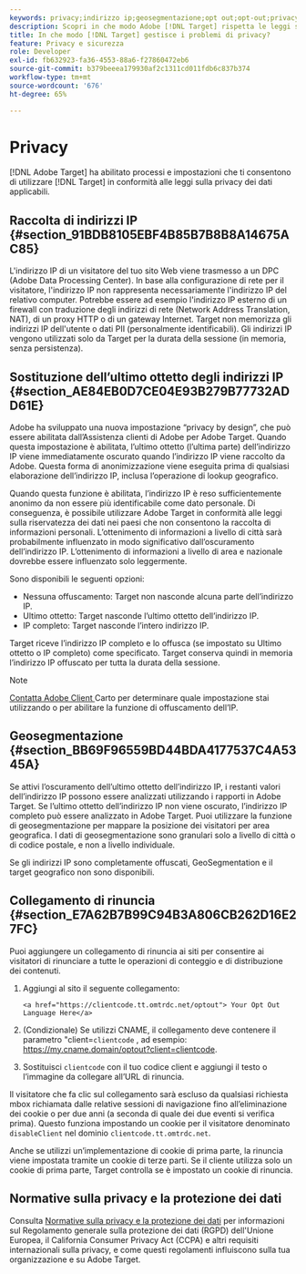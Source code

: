 ```yaml
---
keywords: privacy;indirizzo ip;geosegmentazione;opt out;opt-out;privacy dei dati;regolamenti governativi;regolamenti;rgpd;ccpa
description: Scopri in che modo Adobe [!DNL Target] rispetta le leggi sulla privacy dei dati applicabili, tra cui la raccolta e la gestione degli indirizzi IP e le istruzioni di rinuncia.
title: In che modo [!DNL Target] gestisce i problemi di privacy?
feature: Privacy e sicurezza
role: Developer
exl-id: fb632923-fa36-4553-88a6-f27860472eb6
source-git-commit: b379beeea179930af2c1311cd011fdb6c837b374
workflow-type: tm+mt
source-wordcount: '676'
ht-degree: 65%

---
```


# Privacy

[!DNL Adobe Target] ha abilitato processi e impostazioni che ti consentono di utilizzare  [!DNL Target] in conformità alle leggi sulla privacy dei dati applicabili.

## Raccolta di indirizzi IP {#section_91BDB8105EBF4B85B7B8B8A14675AC85}

L&#39;indirizzo IP di un visitatore del tuo sito Web viene trasmesso a un DPC (Adobe Data Processing Center). In base alla configurazione di rete per il visitatore, l&#39;indirizzo IP non rappresenta necessariamente l&#39;indirizzo IP del relativo computer. Potrebbe essere ad esempio l&#39;indirizzo IP esterno di un firewall con traduzione degli indirizzi di rete (Network Address Translation, NAT), di un proxy HTTP o di un gateway Internet. Target non memorizza gli indirizzi IP dell&#39;utente o dati PII (personalmente identificabili). Gli indirizzi IP vengono utilizzati solo da Target per la durata della sessione (in memoria, senza persistenza).

## Sostituzione dell’ultimo ottetto degli indirizzi IP {#section_AE84EB0D7CE04E93B279B77732ADD61E}

Adobe ha sviluppato una nuova impostazione “privacy by design”, che può essere abilitata dall’Assistenza clienti di Adobe per Adobe Target. Quando questa impostazione è abilitata, l’ultimo ottetto (l’ultima parte) dell’indirizzo IP viene immediatamente oscurato quando l’indirizzo IP viene raccolto da Adobe. Questa forma di anonimizzazione viene eseguita prima di qualsiasi elaborazione dell’indirizzo IP, inclusa l’operazione di lookup geografico.

Quando questa funzione è abilitata, l’indirizzo IP è reso sufficientemente anonimo da non essere più identificabile come dato personale. Di conseguenza, è possibile utilizzare Adobe Target in conformità alle leggi sulla riservatezza dei dati nei paesi che non consentono la raccolta di informazioni personali. L’ottenimento di informazioni a livello di città sarà probabilmente influenzato in modo significativo dall’oscuramento dell’indirizzo IP. L’ottenimento di informazioni a livello di area e nazionale dovrebbe essere influenzato solo leggermente.

Sono disponibili le seguenti opzioni:

* Nessuna offuscamento: Target non nasconde alcuna parte dell’indirizzo IP.
* Ultimo ottetto: Target nasconde l’ultimo ottetto dell’indirizzo IP.
* IP completo: Target nasconde l’intero indirizzo IP.

Target riceve l’indirizzo IP completo e lo offusca (se impostato su Ultimo ottetto o IP completo) come specificato. Target conserva quindi in memoria l’indirizzo IP offuscato per tutta la durata della sessione.

>[!NOTE]
>
>[Contatta Adobe Client ](/help/cmp-resources-and-contact-information.md#reference_ACA3391A00EF467B87930A450050077C) Carto per determinare quale impostazione stai utilizzando o per abilitare la funzione di offuscamento dell’IP.

## Geosegmentazione {#section_BB69F96559BD44BDA4177537C4A5345A}

Se attivi l’oscuramento dell’ultimo ottetto dell’indirizzo IP, i restanti valori dell’indirizzo IP possono essere analizzati utilizzando i rapporti in Adobe Target. Se l’ultimo ottetto dell’indirizzo IP non viene oscurato, l’indirizzo IP completo può essere analizzato in Adobe Target. Puoi utilizzare la funzione di geosegmentazione per mappare la posizione dei visitatori per area geografica. I dati di geosegmentazione sono granulari solo a livello di città o di codice postale, e non a livello individuale.

Se gli indirizzi IP sono completamente offuscati, GeoSegmentation e il target geografico non sono disponibili.

## Collegamento di rinuncia {#section_E7A62B7B99C94B3A806CB262D16E27FC}

Puoi aggiungere un collegamento di rinuncia ai siti per consentire ai visitatori di rinunciare a tutte le operazioni di conteggio e di distribuzione dei contenuti.

1. Aggiungi al sito il seguente collegamento:

   `<a href="https://clientcode.tt.omtrdc.net/optout"> Your Opt Out Language Here</a>`

1. (Condizionale) Se utilizzi CNAME, il collegamento deve contenere il parametro &quot;client=`clientcode` , ad esempio:
https://my.cname.domain/optout?client=clientcode.

1. Sostituisci `clientcode` con il tuo codice client e aggiungi il testo o l’immagine da collegare all’URL di rinuncia.

Il visitatore che fa clic sul collegamento sarà escluso da qualsiasi richiesta mbox richiamata dalle relative sessioni di navigazione fino all’eliminazione dei cookie o per due anni (a seconda di quale dei due eventi si verifica prima). Questo funziona impostando un cookie per il visitatore denominato `disableClient` nel dominio `clientcode.tt.omtrdc.net`.

Anche se utilizzi un’implementazione di cookie di prima parte, la rinuncia viene impostata tramite un cookie di terze parti. Se il cliente utilizza solo un cookie di prima parte, Target controlla se è impostato un cookie di rinuncia.

## Normative sulla privacy e la protezione dei dati

Consulta [Normative sulla privacy e la protezione dei dati](/help/c-implementing-target/c-considerations-before-you-implement-target/c-privacy/cmp-privacy-and-general-data-protection-regulation.md) per informazioni sul Regolamento generale sulla protezione dei dati (RGPD) dell&#39;Unione Europea, il California Consumer Privacy Act (CCPA) e altri requisiti internazionali sulla privacy, e come questi regolamenti influiscono sulla tua organizzazione e su Adobe Target.
